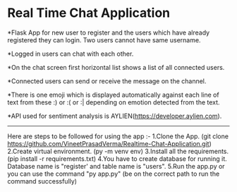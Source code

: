 # Real Time Chat Application
*Flask App for new user to register and the users which have already registered they can login. Two users cannot have same username.

*Logged in users can chat with each other.

*On the chat screen first horizontal list shows a list of all connected users.

*Connected users can send or receive the message on the channel.

*There is one emoji which is displayed automatically against each line of text from these :) or :( or :| depending on
emotion detected from the text.

*API used for sentiment analysis is AYLIEN(https://developer.aylien.com).

----------------
Here are steps to be followed for using the app :-
1.Clone the App. (git clone https://github.com/VineetPrasadVerma/Realtime-Chat-Application.git)
2.Create virtual environment. (py -m venv env)
3.Install all the requirements. (pip install -r requirements.txt)
4.You have to create database for running it. Database name is "register' and table name is "users".
5.Run the app.py or you can use the command "py app.py" (be on the correct path to run the command successfully)

